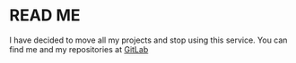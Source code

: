 READ ME
======================
I have decided to move all my projects and stop using this service.
You can find me and my repositories at [GitLab](https://gitlab.com/Awruk8)